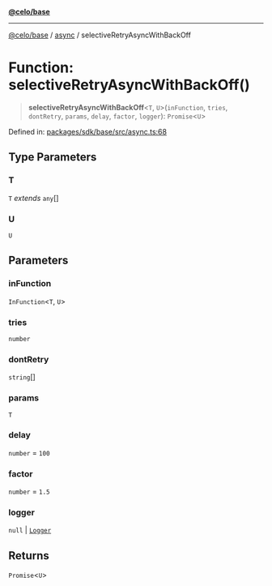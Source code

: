[**@celo/base**](../../README.md)

***

[@celo/base](../../README.md) / [async](../README.md) / selectiveRetryAsyncWithBackOff

# Function: selectiveRetryAsyncWithBackOff()

> **selectiveRetryAsyncWithBackOff**\<`T`, `U`\>(`inFunction`, `tries`, `dontRetry`, `params`, `delay`, `factor`, `logger`): `Promise`\<`U`\>

Defined in: [packages/sdk/base/src/async.ts:68](https://github.com/celo-org/developer-tooling/blob/master/packages/sdk/base/src/async.ts#L68)

## Type Parameters

### T

`T` *extends* `any`[]

### U

`U`

## Parameters

### inFunction

`InFunction`\<`T`, `U`\>

### tries

`number`

### dontRetry

`string`[]

### params

`T`

### delay

`number` = `100`

### factor

`number` = `1.5`

### logger

`null` | [`Logger`](../../logger/type-aliases/Logger.md)

## Returns

`Promise`\<`U`\>
